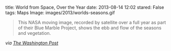 title: World from Space, Over the Year
date: 2013-08-14 12:02
stared: False
tags: Maps
Image: images/2013/worlds-seasons.gif

> This NASA moving image, recorded by satellite over a full year as part of
> their Blue Marble Project, shows the ebb and flow of the seasons and
> vegetation.

*via [The Washington Post](http://www.washingtonpost.com/blogs/worldviews/wp/2013/08/12/40-maps-that-explain-the-world/)*
